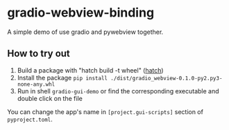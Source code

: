 # gradio-webview-binding

A simple demo of use gradio and pywebview together.


## How to try out

1. Build a package with "hatch build -t wheel" ([hatch](https://hatch.pypa.io/latest/))
2. Install the package `pip install ./dist/gradio_webview-0.1.0-py2.py3-none-any.whl`
3. Run in shell `gradio-gui-demo` or find the corresponding executable and double click on the file

You can change the app's name in `[project.gui-scripts]` section of `pyproject.toml`.

